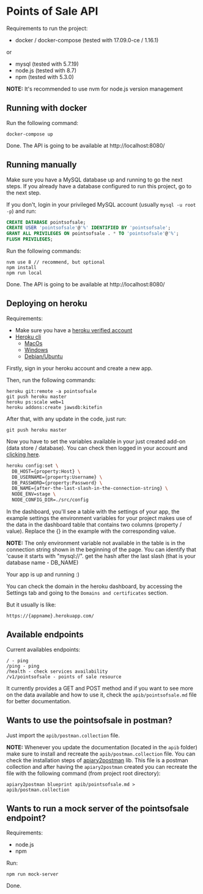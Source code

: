 # Points of Sale API

Requirements to run the project:

* docker / docker-compose (tested with 17.09.0-ce / 1.16.1)

or

* mysql (tested with 5.7.19)
* node.js (tested with 8.7)
* npm (tested with 5.3.0)

**NOTE:** It's recommended to use nvm for node.js version management

Running with docker
-------------------

Run the following command:

    docker-compose up

Done. The API is going to be available at http://localhost:8080/

Running manually
----------------

Make sure you have a MySQL database up and running to go the next steps.
If you already have a database configured to run this project, go to the next step.

If you don't, login in your privileged MySQL account (usually `mysql -u root -p`) and run:

```SQL
CREATE DATABASE pointsofsale;
CREATE USER 'pointsofsale'@'%' IDENTIFIED BY 'pointsofsale';
GRANT ALL PRIVILEGES ON pointsofsale . * TO 'pointsofsale'@'%';
FLUSH PRIVILEGES;
```

Run the following commands:

    nvm use 8 // recommend, but optional
    npm install
    npm run local

Done. The API is going to be available at http://localhost:8080/

Deploying on heroku
-------------------

Requirements:

* Make sure you have a [heroku verified account](https://heroku.com/verify)
* [Heroku cli](https://devcenter.heroku.com/articles/heroku-cli)
  * [MacOs](https://devcenter.heroku.com/articles/heroku-cli#macos)
  * [Windows](https://devcenter.heroku.com/articles/heroku-cli#windows)
  * [Debian/Ubuntu](https://devcenter.heroku.com/articles/heroku-cli#debian-ubuntu)

Firstly, sign in your heroku account and create a new app.

Then, run the following commands:

    heroku git:remote -a pointsofsale
    git push heroku master
    heroku ps:scale web=1
    heroku addons:create jawsdb:kitefin

After that, with any update in the code, just run:

    git push heroku master

Now you have to set the variables available in your just created add-on (data store / database). You can check then logged in your account and [clicking here](https://dashboard.jawsdb.com/mysql/dashboard).

```sh
heroku config:set \
  DB_HOST={property:Host} \
  DB_USERNAME={property:Username} \
  DB_PASSWORD={property:Password} \
  DB_NAME={after-the-last-slash-in-the-connection-string} \
  NODE_ENV=stage \
  NODE_CONFIG_DIR=./src/config
```

In the dashboard, you'll see a table with the settings of your app,
the example settings the environment variables for your project makes use of the data in the dashboard table that contains two columns (property / value). Replace the {} in the example with the corresponding value.

**NOTE:** The only environment variable not available in the table is in the connection string shown in the beginning of the page. You can identify that 'cause it starts with "mysql://". get the hash after the last slash (that is your database name - DB_NAME)

Your app is up and running :)

You can check the domain in the heroku dashboard, by accessing the Settings tab and going to the `Domains and certificates` section.

But it usually is like:

    https://{appname}.herokuapp.com/

Available endpoints
-------------------

Current availables endpoints:

    / - ping
    /ping - ping
    /health - check services availability
    /v1/pointsofsale - points of sale resource

It currently provides a GET and POST method and if you want to see more on the data available and how to use it, check the `apib/pointsofsale.md` file for better documentation.

Wants to use the pointsofsale in postman?
-------------------------------------

Just import the `apib/postman.collection` file.

**NOTE:** Whenever you update the documentation (located in the `apib` folder) make sure to install
and recreate the `apib/postman.collection` file. You can check the installation steps of
[apiary2postman](https://github.com/thecopy/apiary2postman) lib.
This file is a postman collection and after having the `apiary2postman` created you can recreate the file with the following command (from project root directory):

    apiary2postman blueprint apib/pointsofsale.md > apib/postman.collection

Wants to run a mock server of the pointsofsale endpoint?
--------------------------------------------------------

Requirements:

* node.js
* npm

Run:

    npm run mock-server

Done.

